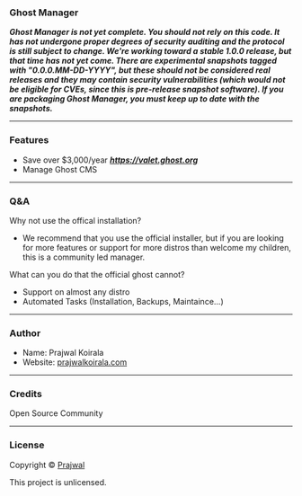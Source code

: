 ### Ghost Manager

***Ghost Manager is not yet complete. You should not rely on this code. It has not undergone proper degrees of security auditing and the protocol is still subject to change. We're working toward a stable 1.0.0 release, but that time has not yet come. There are experimental snapshots tagged with "0.0.0.MM-DD-YYYY", but these should not be considered real releases and they may contain security vulnerabilities (which would not be eligible for CVEs, since this is pre-release snapshot software). If you are packaging Ghost Manager, you must keep up to date with the snapshots.***

---
### Features
- Save over $3,000/year ***https://valet.ghost.org***
- Manage Ghost CMS

---
### Q&A
Why not use the offical installation?
- We recommend that you use the official installer, but if you are looking for more features or support for more distros than welcome my children, this is a community led manager.

What can you do that the official ghost cannot?
- Support on almost any distro
- Automated Tasks (Installation, Backups, Maintaince...)

---
### Author
* Name: Prajwal Koirala
* Website: [prajwalkoirala.com](https://www.prajwalkoirala.com)

---
### Credits
Open Source Community

---
### License
Copyright © [Prajwal](https://github.com/prajwal-koirala)

This project is unlicensed.
